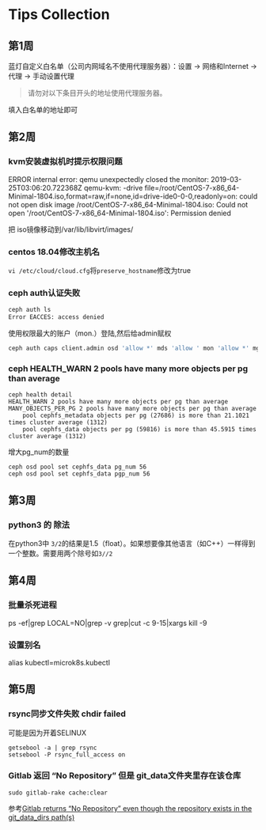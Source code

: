 # Tips Collection

## 第1周

蓝灯自定义白名单（公司内网域名不使用代理服务器）：设置 -> 网络和Internet -> 代理 -> 手动设置代理  
> 请勿对以下条目开头的地址使用代理服务器。  

填入白名单的地址即可

## 第2周

### kvm安装虚拟机时提示权限问题

ERROR    internal error: qemu unexpectedly closed the monitor: 2019-03-25T03:06:20.722368Z qemu-kvm: -drive file=/root/CentOS-7-x86_64-Minimal-1804.iso,format=raw,if=none,id=drive-ide0-0-0,readonly=on: could not open disk image /root/CentOS-7-x86_64-Minimal-1804.iso: Could not open '/root/CentOS-7-x86_64-Minimal-1804.iso': Permission denied

把 iso镜像移动到/var/lib/libvirt/images/

### centos 18.04修改主机名

`vi /etc/cloud/cloud.cfg`将`preserve_hostname`修改为true

### ceph auth认证失败

```bash
ceph auth ls
Error EACCES: access denied
```

使用权限最大的账户（mon.）登陆,然后给admin赋权

```bash
ceph auth caps client.admin osd 'allow *' mds 'allow ' mon 'allow *' mgr 'allow *' --name mon. --keyring /var/lib/ceph/mon/ceph/keyring
```

### ceph HEALTH_WARN 2 pools have many more objects per pg than average

```shell
ceph health detail
HEALTH_WARN 2 pools have many more objects per pg than average
MANY_OBJECTS_PER_PG 2 pools have many more objects per pg than average
    pool cephfs_metadata objects per pg (27686) is more than 21.1021 times cluster average (1312)
    pool cephfs_data objects per pg (59816) is more than 45.5915 times cluster average (1312)
```

增大pg_num的数量

```shell
ceph osd pool set cephfs_data pg_num 56
ceph osd pool set cephfs_data pgp_num 56
```

## 第3周

### python3 的 除法

在python3中 `3/2`的结果是1.5（float）。如果想要像其他语言（如C++）一样得到一个整数。需要用两个除号如`3//2`

## 第4周

### 批量杀死进程

ps -ef|grep LOCAL=NO|grep -v grep|cut -c 9-15|xargs kill -9

### 设置别名

alias kubectl=microk8s.kubectl

## 第5周

### rsync同步文件失败 chdir failed

可能是因为开着SELINUX

```shell
getsebool -a | grep rsync
setsebool -P rsync_full_access on
```

### Gitlab 返回 “No Repository” 但是 git_data文件夹里存在该仓库

```shell
sudo gitlab-rake cache:clear
```
参考[Gitlab returns “No Repository” even though the repository exists in the git_data_dirs path(s)](https://stackoverflow.com/questions/51179946/gitlab-returns-no-repository-even-though-the-repository-exists-in-the-git-data?tdsourcetag=s_pctim_aiomsg)
